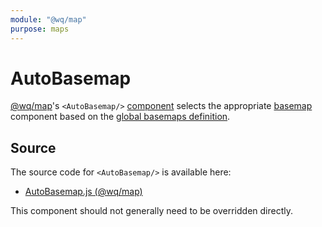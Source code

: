 ```yaml
---
module: "@wq/map"
purpose: maps
---
```


# AutoBasemap

[@wq/map]'s `<AutoBasemap/>` [component][index] selects the appropriate [basemap] component based on the [global basemaps definition][@wq/map].

## Source

The source code for `<AutoBasemap/>` is available here:

 * [AutoBasemap.js (@wq/map)][map-src]

This component should not generally need to be overridden directly.

[index]: ./index.md
[@wq/map]: ../@wq/map.md
[basemap]: ../basemaps/index.md
[map-src]: https://github.com/wq/wq.app/blob/main/packages/map/src/components/AutoBasemap.js
